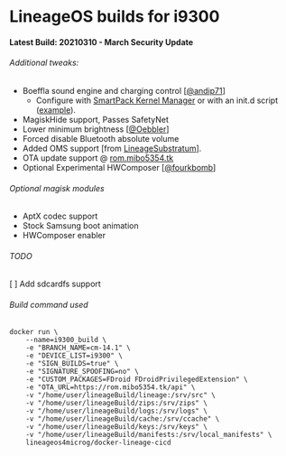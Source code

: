 # LineageOS builds for i9300
#### Latest Build: 20210310 - March Security Update

###### Additional tweaks:
* Boeffla sound engine and charging control [[@andip71](https://github.com/andip71)]
   * Configure with [SmartPack Kernel Manager](https://play.google.com/store/apps/details?id=com.smartpack.kernelmanager.release) or with an init.d script ([example](https://forum.xda-developers.com/t/rom-unofficial-8-1-0-lineageos-15-1-beta-6-03-2019.3862953/page-12#post-78269922)).
* MagiskHide support, Passes SafetyNet
* Lower minimum brightness [[@Oebbler](https://github.com/Mibo5354/android_kernel_samsung_smdk4412/commit/0d207185ac260a6816760cae405b6941b2015918)]
* Forced disable Bluetooth absolute volume 
* Added OMS support [from [LineageSubstratum](https://github.com/LineageSubstratum)]. 
* OTA update support @ [rom.mibo5354.tk](https://rom.mibo5354.tk/builds/full/)
* Optional Experimental HWComposer [[@fourkbomb](https://forum.xda-developers.com/galaxy-s3/orig-development/experimental-lineageos-14-1-i9300-t3696500)]

###### Optional magisk modules
* AptX codec support
* Stock Samsung boot animation
* HWComposer enabler

###### TODO

[ ] Add sdcardfs support

###### Build command used
```
docker run \
    --name=i9300_build \
    -e "BRANCH_NAME=cm-14.1" \
    -e "DEVICE_LIST=i9300" \
    -e "SIGN_BUILDS=true" \
    -e "SIGNATURE_SPOOFING=no" \
    -e "CUSTOM_PACKAGES=FDroid FDroidPrivilegedExtension" \
    -e "OTA_URL=https://rom.mibo5354.tk/api" \
    -v "/home/user/lineageBuild/lineage:/srv/src" \
    -v "/home/user/lineageBuild/zips:/srv/zips" \
    -v "/home/user/lineageBuild/logs:/srv/logs" \
    -v "/home/user/lineageBuild/cache:/srv/ccache" \
    -v "/home/user/lineageBuild/keys:/srv/keys" \
    -v "/home/user/lineageBuild/manifests:/srv/local_manifests" \
    lineageos4microg/docker-lineage-cicd
```
